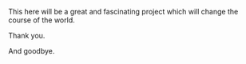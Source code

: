 This here will be a great and fascinating project which will change the course of the world.

Thank you.

And goodbye.
